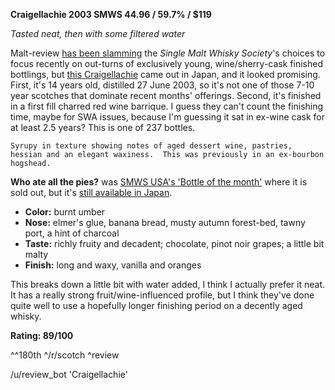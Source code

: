 **Craigellachie 2003 SMWS 44.96 / 59.7% / $119**

*Tasted neat, then with some filtered water*

Malt-review [has been slamming](https://malt-review.com/2020/04/12/smws-april-2020-outturn/) the *Single Malt Whisky Society*'s choices to focus recently on out-turns of exclusively young, wine/sherry-cask finished bottlings, but [this Craigellachie](https://www.whiskybase.com/whiskies/whisky/123280/craigellachie-2003-smws-4496) came out in Japan, and it looked promising.  First, it's 14 years old, distilled 27 June 2003, so it's not one of those 7-10 year scotches that dominate recent months' offerings.  Second, it's finished in a first fill charred red wine barrique.  I guess they can't count the finishing time, maybe for SWA issues, because I'm guessing it sat in ex-wine cask for at least 2.5 years?  This is one of 237 bottles.

    Syrupy in texture showing notes of aged dessert wine, pastries, hessian and an elegant waxiness.  This was previously in an ex-bourbon hogshead.

**Who ate all the pies?** was [SMWS USA's 'Bottle of the month'](https://www.smwsa.com/products/cask-no-44-96) where it is sold out, but it's [still available in Japan](https://smwsjapan.com/whisky/whiskies-by-region/speyside/44-96).

* **Color:** burnt umber
* **Nose:** elmer's glue, banana bread, musty autumn forest-bed, tawny port, a hint of charcoal
* **Taste:** richly fruity and decadent; chocolate, pinot noir grapes; a little bit malty
* **Finish:** long and waxy, vanilla and oranges

This breaks down a little bit with water added, I think I actually prefer it neat.  It has a really strong fruit/wine-influenced profile, but I think they've done quite well to use a hopefully longer finishing period on a decently aged whisky.

**Rating: 89/100**

^^180th ^/r/scotch ^review

/u/review_bot 'Craigellachie'
